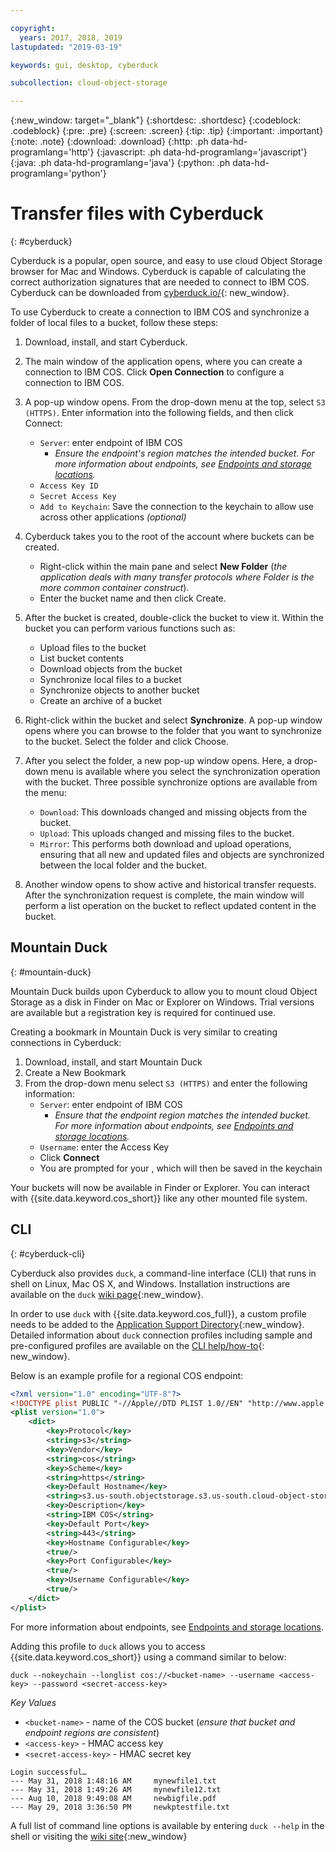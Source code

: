 ```yaml
---

copyright:
  years: 2017, 2018, 2019
lastupdated: "2019-03-19"

keywords: gui, desktop, cyberduck

subcollection: cloud-object-storage

---
```

{:new_window: target="_blank"}
{:shortdesc: .shortdesc}
{:codeblock: .codeblock}
{:pre: .pre}
{:screen: .screen}
{:tip: .tip}
{:important: .important}
{:note: .note}
{:download: .download} 
{:http: .ph data-hd-programlang='http'} 
{:javascript: .ph data-hd-programlang='javascript'} 
{:java: .ph data-hd-programlang='java'} 
{:python: .ph data-hd-programlang='python'}

# Transfer files with Cyberduck
{: #cyberduck}

Cyberduck is a popular, open source, and easy to use cloud Object Storage browser for Mac and Windows. Cyberduck is capable of calculating the correct authorization signatures that are needed to connect to IBM COS. Cyberduck can be downloaded from [cyberduck.io/](https://cyberduck.io/){: new_window}.

To use Cyberduck to create a connection to IBM COS and synchronize a folder of local files to a bucket, follow these steps:

 1. Download, install, and start Cyberduck.
 2. The main window of the application opens, where you can create a connection to IBM COS. Click **Open Connection** to configure a connection to IBM COS.
 3. A pop-up window opens. From the drop-down menu at the top, select `S3 (HTTPS)`. Enter information into the following fields, and then click Connect:

    * `Server`: enter endpoint of IBM COS
        * *Ensure the endpoint's region matches the intended bucket. For more information about endpoints, see [Endpoints and storage locations](/docs/services/cloud-object-storage?topic=cloud-object-storage-endpoints#endpoints).*
    * `Access Key ID`
    * `Secret Access Key`
    * `Add to Keychain`: Save the connection to the keychain to allow use across other applications *(optional)*

 4. Cyberduck takes you to the root of the account where buckets can be created.
    * Right-click within the main pane and select **New Folder** (*the application deals with many transfer protocols where Folder is the more common container construct*).
    * Enter the bucket name and then click Create.
 5. After the bucket is created, double-click the bucket to view it. Within the bucket you can perform various functions such as:
    * Upload files to the bucket
    * List bucket contents
    * Download objects from the bucket
    * Synchronize local files to a bucket
    * Synchronize objects to another bucket
    * Create an archive of a bucket
 6. Right-click within the bucket and select **Synchronize**. A pop-up window opens where you can browse to the folder that you want to synchronize to the bucket. Select the folder and click Choose.
 7. After you select the folder, a new pop-up window opens. Here, a drop-down menu is available where you select the synchronization operation with the bucket. Three possible synchronize options are available from the menu:

    * `Download`: This downloads changed and missing objects from the bucket.
    * `Upload`: This uploads changed and missing files to the bucket.
    * `Mirror`: This performs both download and upload operations, ensuring that all new and updated files and objects are synchronized between the local folder and the bucket.

 8. Another window opens to show active and historical transfer requests. After the synchronization request is complete, the main window will perform a list operation on the bucket to reflect updated content in the bucket.

## Mountain Duck
{: #mountain-duck}

Mountain Duck builds upon Cyberduck to allow you to mount cloud Object Storage as a disk in Finder on Mac or Explorer on Windows. Trial versions are available but a registration key is required for continued use.

Creating a bookmark in Mountain Duck is very similar to creating connections in Cyberduck:

1. Download, install, and start Mountain Duck
2. Create a New Bookmark
3. From the drop-down menu select `S3 (HTTPS)` and enter the following information:
    * `Server`: enter endpoint of IBM COS 
        * *Ensure that the endpoint region matches the intended bucket. For more information about endpoints, see [Endpoints and storage locations](/docs/services/cloud-object-storage?topic=cloud-object-storage-endpoints#endpoints).*
    * `Username`: enter the Access Key
    * Click **Connect**
    * You are prompted for your  , which will then be saved in the keychain

Your buckets will now be available in Finder or Explorer. You can interact with {{site.data.keyword.cos_short}} like any other mounted file system.

## CLI
{: #cyberduck-cli}

Cyberduck also provides `duck`, a command-line interface (CLI) that runs in shell on Linux, Mac OS X, and Windows. Installation instructions are available on the `duck` [wiki page](https://trac.cyberduck.io/wiki/help/en/howto/cli#Installation){:new_window}.

In order to use `duck` with {{site.data.keyword.cos_full}}, a custom profile needs to be added to the [Application Support Directory](https://trac.cyberduck.io/wiki/help/en/howto/cli#Profiles){:new_window}. Detailed information about `duck` connection profiles including sample and pre-configured profiles are available on the [CLI help/how-to](https://trac.cyberduck.io/wiki/help/en/howto/profiles){: new_window}.

Below is an example profile for a regional COS endpoint:

```xml
<?xml version="1.0" encoding="UTF-8"?>
<!DOCTYPE plist PUBLIC "-//Apple//DTD PLIST 1.0//EN" "http://www.apple.com/DTDs/PropertyList-1.0.dtd">
<plist version="1.0">
    <dict>
        <key>Protocol</key>
        <string>s3</string>
        <key>Vendor</key>
        <string>cos</string>
        <key>Scheme</key>
        <string>https</string>
	    <key>Default Hostname</key>
	    <string>s3.us-south.objectstorage.s3.us-south.cloud-object-storage.appdomain.cloud.net</string>
        <key>Description</key>
        <string>IBM COS</string>
        <key>Default Port</key>
        <string>443</string>
        <key>Hostname Configurable</key>
        <true/>
        <key>Port Configurable</key>
        <true/>
        <key>Username Configurable</key>
        <true/>
    </dict>
</plist>
```

For more information about endpoints, see [Endpoints and storage locations](/docs/services/cloud-object-storage?topic=cloud-object-storage-endpoints#endpoints).

Adding this profile to `duck` allows you to access {{site.data.keyword.cos_short}} using a command similar to below:

```
duck --nokeychain --longlist cos://<bucket-name> --username <access-key> --password <secret-access-key>
```

*Key Values*
* `<bucket-name>` - name of the COS bucket (*ensure that bucket and endpoint regions are consistent*)
* `<access-key>` - HMAC access key
* `<secret-access-key>` - HMAC secret key

```
Login successful…
---	May 31, 2018 1:48:16 AM		mynewfile1.txt
---	May 31, 2018 1:49:26 AM		mynewfile12.txt
---	Aug 10, 2018 9:49:08 AM		newbigfile.pdf
---	May 29, 2018 3:36:50 PM		newkptestfile.txt
```

A full list of command line options is available by entering `duck --help` in the shell or visiting the [wiki site](https://trac.cyberduck.io/wiki/help/en/howto/cli#Usage){:new_window}
